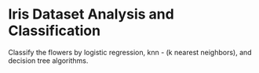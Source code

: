 # Iris Dataset Analysis and Classification
Classify the flowers by logistic regression, knn - (k nearest neighbors), and decision tree algorithms.
